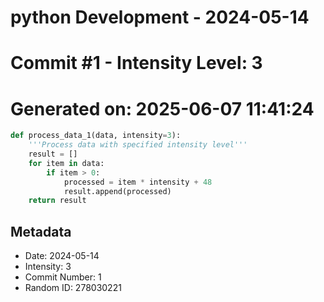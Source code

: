 ﻿# python Development - 2024-05-14
# Commit #1 - Intensity Level: 3
# Generated on: 2025-06-07 11:41:24
```python
def process_data_1(data, intensity=3):
    '''Process data with specified intensity level'''
    result = []
    for item in data:
        if item > 0:
            processed = item * intensity + 48
            result.append(processed)
    return result
```
## Metadata
- Date: 2024-05-14
- Intensity: 3
- Commit Number: 1
- Random ID: 278030221
